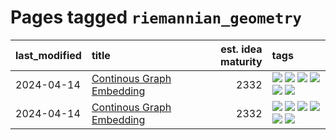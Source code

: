 # Pages tagged `riemannian_geometry`

|last_modified|title|est. idea maturity|tags
|:---|:---|---:|:---|
|2024-04-14|[Continous Graph Embedding](../semantic_space_geometry.md)|2332|[![](https://img.shields.io/badge/tag-differential_geometry-4072a1)](../tags/differential_geometry.md) [![](https://img.shields.io/badge/tag-experimental-77485f)](../tags/experimental.md) [![](https://img.shields.io/badge/tag-gnn-7c795e)](../tags/gnn.md) [![](https://img.shields.io/badge/tag-ricci_tensor-95bed6)](../tags/ricci_tensor.md) [![](https://img.shields.io/badge/tag-riemannian_geometry-1743a)](../tags/riemannian_geometry.md) [![](https://img.shields.io/badge/tag-topology-c92725)](../tags/topology.md)|
|2024-04-14|[Continous Graph Embedding](../continuous_graph_embedding.md)|2332|[![](https://img.shields.io/badge/tag-differential_geometry-4072a1)](../tags/differential_geometry.md) [![](https://img.shields.io/badge/tag-experimental-77485f)](../tags/experimental.md) [![](https://img.shields.io/badge/tag-gnn-7c795e)](../tags/gnn.md) [![](https://img.shields.io/badge/tag-ricci_tensor-95bed6)](../tags/ricci_tensor.md) [![](https://img.shields.io/badge/tag-riemannian_geometry-1743a)](../tags/riemannian_geometry.md) [![](https://img.shields.io/badge/tag-topology-c92725)](../tags/topology.md)|